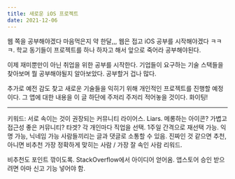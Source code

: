 ```yaml
---
title: 새로운 iOS 프로젝트
date: 2021-12-06
---
```


웹 쪽을 공부해야겠다 마음먹은지 약 한달,,, 웹은 접고 iOS 공부를 시작해야겠다 ㅋㅋㅋ. 학교 동기들이 프로젝트를 하나 하자고 해서 앞으로 죽어라 공부해야된다. 

이제 재미뿐만이 아닌 취업을 위한 공부를 시작한다. 기업들이 요구하는 기술 스택들을 찾아보며 뭘 공부해야될지 알아보았다. 공부할거 겁나 많다. 

추가로 예전 감도 찾고 새로운 기술들을 익히기 위해 개인적인 프로젝트를 진행할 예정이다. 그 앱에 대한 내용을 이 글 하단에 주저리 주저리 적어놓을 것이다. 화이팅!

---

키워드: 서로 속이는 것이 권장되는 커뮤니티
라이어스. Liars. 메롱하는 아이콘?
가볍고 접근성 좋은 커뮤니티?
타겟? 
각 개인마다 직업을 선택. 1주일 간격으로 재선택 가능. 익명 가능, 닉네임 가능
사람들끼리는 글과 댓글로 소통할 수 있음. 
진짜인 것 같으면 추천, 아니면 비추천
가장 정확하게 맞히는 사람 / 가장 잘 속인 사람 리워드. 

비추천도 포인트 깎이도록. StackOverflow에서 아이디어 얻어옴. 
앱스토어 승인 받으려면 아마 신고 기능 넣어야 함. 
